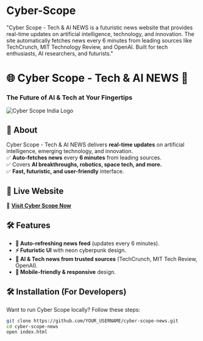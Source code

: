 # Cyber-Scope
"Cyber Scope - Tech &amp; AI NEWS is a futuristic news website that provides real-time updates on artificial intelligence, technology, and innovation. The site automatically fetches news every 6 minutes from leading sources like TechCrunch, MIT Technology Review, and OpenAI. Built for tech enthusiasts, AI researchers, and futurists."
# 🌐 Cyber Scope - Tech & AI NEWS 🚀  
### **The Future of AI & Tech at Your Fingertips**  

![Cyber Scope India Logo]( https://sdmntprsouthcentralus.oaiusercontent.com/files/00000000-cab8-51f7-bee0-c57a42024e00/raw?se=2025-04-05T15%3A35%3A04Z&sp=r&sv=2024-08-04&sr=b&scid=1921878a-f3f1-5684-8017-64d50344d9a9&skoid=ae70be19-8043-4428-a990-27c58b478304&sktid=a48cca56-e6da-484e-a814-9c849652bcb3&skt=2025-04-04T20%3A09%3A06Z&ske=2025-04-05T20%3A09%3A06Z&sks=b&skv=2024-08-04&sig=CZyGvNlpQGHkYHxWkHRfiHVdRp2HQRs4fpXkdnP2IhQ%3D)  <!-- Replace with your actual logo URL -->

## 📢 About  
Cyber Scope - Tech & AI NEWS delivers **real-time updates** on artificial intelligence, emerging technology, and innovation.  
✅ **Auto-fetches news** every **6 minutes** from leading sources.  
✅ Covers **AI breakthroughs, robotics, space tech, and more.**  
✅ **Fast, futuristic, and user-friendly** interface.  

## 🚀 Live Website  
🔗 **[Visit Cyber Scope Now](https://github.com/R-Mohneesh/Cyber-Scope/)**  <!-- Replace with your actual GitHub Pages link -->

## 🛠️ Features  
- **🔄 Auto-refreshing news feed** (updates every 6 minutes).  
- **⚡ Futuristic UI** with neon cyberpunk design.  
- **📰 AI & Tech news from trusted sources** (TechCrunch, MIT Tech Review, OpenAI).  
- **📱 Mobile-friendly & responsive** design.  

## 🛠️ Installation (For Developers)  
Want to run Cyber Scope locally? Follow these steps:  
```sh
git clone https://github.com/YOUR_USERNAME/cyber-scope-news.git
cd cyber-scope-news
open index.html
